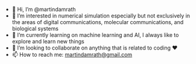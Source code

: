 - 👋 Hi, I’m @martindamrath
- 👀 I’m interested in numerical simulation especially but not exclusively in the areas of digital communications, molecular communications, and biological systems
- 🌱 I’m currently learning on machine learning and AI, I always like to explore and learn new things
- 💞️ I’m looking to collaborate on anything that is related to coding ❤️
- 📫 How to reach me: martindamrath@gmail.com

<!---
martindamrath/martindamrath is a ✨ special ✨ repository because its `README.md` (this file) appears on your GitHub profile.
You can click the Preview link to take a look at your changes.
--->
